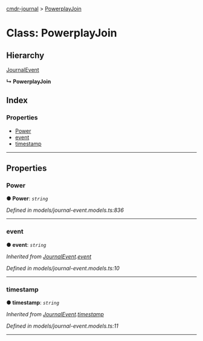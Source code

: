 [cmdr-journal](../README.md) > [PowerplayJoin](../classes/powerplayjoin.md)



# Class: PowerplayJoin

## Hierarchy


 [JournalEvent](journalevent.md)

**↳ PowerplayJoin**







## Index

### Properties

* [Power](powerplayjoin.md#power)
* [event](powerplayjoin.md#event)
* [timestamp](powerplayjoin.md#timestamp)



---
## Properties
<a id="power"></a>

###  Power

**●  Power**:  *`string`* 

*Defined in models/journal-event.models.ts:836*





___

<a id="event"></a>

###  event

**●  event**:  *`string`* 

*Inherited from [JournalEvent](journalevent.md).[event](journalevent.md#event)*

*Defined in models/journal-event.models.ts:10*





___

<a id="timestamp"></a>

###  timestamp

**●  timestamp**:  *`string`* 

*Inherited from [JournalEvent](journalevent.md).[timestamp](journalevent.md#timestamp)*

*Defined in models/journal-event.models.ts:11*





___


